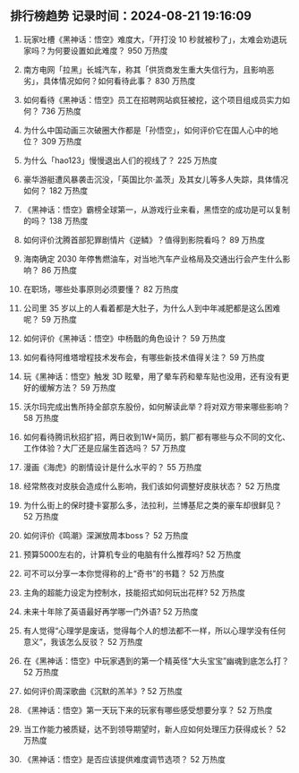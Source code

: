 
## 排行榜趋势 记录时间：2024-08-21 19:16:09
  
  1. 玩家吐槽《黑神话：悟空》难度大，「开打没 10 秒就被秒了」，太难会劝退玩家吗？为何要设置如此难度？ 950 万热度
    
  2. 南方电网「拉黑」长城汽车，称其「供货商发生重大失信行为，且影响恶劣」，具体情况如何？如何看待此事？ 830 万热度
    
  3. 如何看待《黑神话：悟空》员工在招聘网站疯狂被挖，这个项目组成员实力如何？ 736 万热度
    
  4. 为什么中国动画三次破圈大作都是「孙悟空」，如何评价它在国人心中的地位？ 309 万热度
    
  5. 为什么「hao123」慢慢退出人们的视线了？ 225 万热度
    
  6. 豪华游艇遭风暴袭击沉没，「英国比尔·盖茨」及其女儿等多人失踪，具体情况如何？ 182 万热度
    
  7. 《黑神话：悟空》霸榜全球第一，从游戏行业来看，黑悟空的成功是可以复制的吗？ 138 万热度
    
  8. 如何评价沈腾首部犯罪剧情片《逆鳞》？值得到影院看吗？ 89 万热度
    
  9. 海南确定 2030 年停售燃油车，对当地汽车产业格局及交通出行会产生什么影响？ 86 万热度
    
  10. 在职场，哪些处事原则必须要懂？ 82 万热度
    
  11. 公司里 35 岁以上的人看着都是大肚子，为什么人到中年减肥都是这么困难呢？ 59 万热度
    
  12. 如何评价《黑神话：悟空》中杨戬的角色设计？ 59 万热度
    
  13. 如何看待阿维塔增程技术发布会，有哪些新技术值得关注？ 59 万热度
    
  14. 玩《黑神话：悟空》触发 3D 眩晕，用了晕车药和晕车贴也没用，还有没有更好的缓解方法？ 59 万热度
    
  15. 沃尔玛完成出售所持全部京东股份，如何解读此举？将对双方带来哪些影响？ 58 万热度
    
  16. 如何看待腾讯秋招扩招，两日收到1W+简历，鹅厂都有哪些与众不同的文化、工作体验？大厂还是应届生首选吗？ 57 万热度
    
  17. 漫画《海虎》的剧情设计是什么水平的？ 55 万热度
    
  18. 经常熬夜对皮肤会造成什么影响，我们该如何调整好皮肤状态？ 52 万热度
    
  19. 为什么街上的保时捷卡宴那么多，法拉利，兰博基尼之类的豪车却很鲜见？ 52 万热度
    
  20. 如何评价《鸣潮》深渊放周本boss？ 52 万热度
    
  21. 预算5000左右的，计算机专业的电脑有什么推荐吗? 52 万热度
    
  22. 可不可以分享一本你觉得称的上“奇书”的书籍？ 52 万热度
    
  23. 主角的超能力设定为控制水，技能招式如何玩出花样? 52 万热度
    
  24. 未来十年除了英语最好再学哪一门外语? 52 万热度
    
  25. 有人觉得“心理学是废话，觉得每个人的想法都不一样，所以心理学没有任何意义”，我该怎么反驳？ 52 万热度
    
  26. 在《黑神话：悟空》中玩家遇到的第一个精英怪“大头宝宝”幽魂到底怎么打？ 52 万热度
    
  27. 如何评价周深歌曲《沉默的羔羊》? 52 万热度
    
  28. 《黑神话：悟空》第一天玩下来的玩家有哪些感受想要分享？ 52 万热度
    
  29. 当工作能力被质疑，达不到领导期望时，新人应如何处理压力获得成长？ 52 万热度
    
  30. 《黑神话：悟空》是否应该提供难度调节选项？ 52 万热度
    